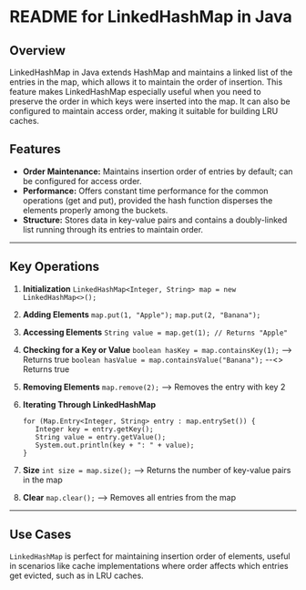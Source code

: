 # README for LinkedHashMap in Java

## Overview

LinkedHashMap in Java extends HashMap and maintains a linked list of the entries in the map, which allows it to maintain the order of insertion. This feature makes LinkedHashMap especially useful when you need to preserve the order in which keys were inserted into the map. It can also be configured to maintain access order, making it suitable for building LRU caches.

## Features

- **Order Maintenance:** Maintains insertion order of entries by default; can be configured for access order.
- **Performance:** Offers constant time performance for the common operations (get and put), provided the hash function disperses the elements properly among the buckets.
- **Structure:** Stores data in key-value pairs and contains a doubly-linked list running through its entries to maintain order.

---

## Key Operations

1. **Initialization**
   ```LinkedHashMap<Integer, String> map = new LinkedHashMap<>();```

2. **Adding Elements**
   ```map.put(1, "Apple");```
   ```map.put(2, "Banana");```

3. **Accessing Elements**
   ```String value = map.get(1); // Returns "Apple"```

4. **Checking for a Key or Value**
   ```boolean hasKey = map.containsKey(1);``` --> Returns true
   ```boolean hasValue = map.containsValue("Banana");``` --<> Returns true

5. **Removing Elements**
   ```map.remove(2);``` --> Removes the entry with key 2

6. **Iterating Through LinkedHashMap**
   ```
   for (Map.Entry<Integer, String> entry : map.entrySet()) {
      Integer key = entry.getKey();
      String value = entry.getValue();
      System.out.println(key + ": " + value);
   }
   ```

7. **Size**
   ```int size = map.size();``` --> Returns the number of key-value pairs in the map

8. **Clear**
   ```map.clear();``` --> Removes all entries from the map

---

## Use Cases

`LinkedHashMap` is perfect for maintaining insertion order of elements, useful in scenarios like cache implementations where order affects which entries get evicted, such as in LRU caches.